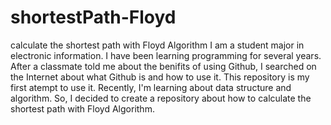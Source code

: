 # shortestPath-Floyd
calculate the shortest path with Floyd Algorithm
I am a student major in electronic information. I have been learning programming for several years.
After a classmate told me about the benifits of using Github, I searched on the Internet about what Github is and how to use it. This repository is my first atempt to use it.
Recently, I'm learning about data structure and algorithm. So, I decided to create a repository about how to calculate the shortest path with Floyd Algorithm. 
